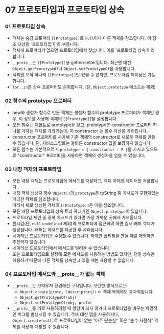 # 07 프로토타입과 프로토타입 상속
### 01 프로토타입 상속
- 객체는 숨김 프로퍼티 `[[Prototype]]`로 `null`이나 다른 객체를 참조합니다. 이 참조 대상을 '프로토타입'이라 부릅니다.
- 객체에 프로퍼티가 없으면 프로토타입에서 찾습니다. 이를 '프로토타입 상속'이라 합니다.
- `__proto__`는 `[[Prototype]]`용 getter/setter입니다. 최근엔 대신 `Object.getPrototypeOf`나 `Object.setPrototypeOf`을 사용합니다.
- 객체엔 오직 하나의 `[[Prototype]]`만 있을 수 있지만, 프로토타입 체이닝은 가능합니다.
- `for..in`은 상속 프로퍼티도 순회합니다. (단, `Object.prototype` 메소드는 제외)

### 02 함수의 prototype 프로퍼티
- new와 생성자 함수로 만든 객체는 생성자 함수의 prototype 프로퍼티가 객체인 경우, 이 정보를 사용해 객체의 `[[Prototype]]`을 설정합니다.
- 모든 함수는 디폴트로 prototype을 갖고, 
  prototype은 constructor 프로퍼티 하나를 가지는 객체를 가리키는데,
  이 constructor 는 함수 자신을 가리킵니다.
- constructor 프로퍼티를 사용해 기존 객체의 constructor로 새로운 객체를 만들 수 있습니다.
  단, 자바스크립트는 올바른 constructor 값을 보장하지 않습니다.
- 모든 함수는 기본적으로 `F.prototype = { constructor : F }`를 가지고 있으므로 "constructor" 프로퍼티를 사용하면 객체의 생성자를 얻을 수 있습니다.

### 03 내장 객체의 프로토타입
- 모든 내장 객체는 프로토타입에 메서드를 저장하고, 객체 자체엔 데이터만 저장합니다.
- 내장 객체 생성자 함수 `Object()`의 `prototype`은 toString 등 메서드가 구현돼있는 거대한 객체를 참조합니다.  
  따라서 새로 생성된 객체의 `[[Prototype]]`은 이를 참조합니다.
- 모든 내장 프로토타입의 상속 트리 꼭대기엔 `Object.prototype`이 있습니다.
- 프로토타입 체인 중 중복 메서드가 있다면 가장 가까운 곳에서 가져옵니다.
- 원시값(단, `null` `undefined` 제외)의 프로퍼티에 접근하려 하면 임새 래퍼 객체가 생성됩니다. 래퍼는 메서드를 제공한 후 사라집니다.
- 네이티브 프로토타입은 수정할 수 있습니다. 하지만 폴리필을 만들 때를 제외하면 추천하지 않습니다.
- 네이티브 프로토타입에서 메서드를 빌려올 수 있습니다.  
  또는 프로토타입으로 설정해 모든 메서드를 사용하는 방법도 있지만, 단일 상속만 허용하기 때문에 다른 객체를 상속받고 있을 때는 사용할 수 없습니다.

### 04 프로토타입 메서드와 __proto__가 없는 객체
- `__proto__`는 브라우저 환경에선 구식입니다. 모던한 방식으로는:
  - `Object.create(proto, [descriptors])` <- 객체 복제에도 효과적입니다.
  - `Object.getPrototypeOf(obj)`
  - `Object.setPrototypeOf(obj, proto)`
- `__proto__`를 키로 사용하려할 때 할당이 되지 않거나 프로토타입을 바꾸는 치명적인 버그를 발생시킬 수 있습니다.
  객체 대신 맵을 사용하거나, `Object.create(null)`로 프로토타입이 없는 "아주 단순한" 혹은 "순수 사전식" 객체를 사용해 예방할 수 있습니다.
  
